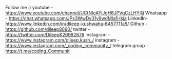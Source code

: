 Follow me :)
youtube - https://www.youtube.com/channel/UCtNIeAYiJgH6JPVqCzLHYjQ
Whatsapp -  https://chat.whatsapp.com/JPx3WwDv31y9wdMIa1Hkja
LinkedIn- https://www.linkedin.com/in/dileep-kushwaha-6457711a5/
Github -  https://github.com/dileep8090/
twitter - https://twitter.com/DileepK26982676
instagram - https://www.instagram.com/dileep.kush_/
instagram - https://www.instagram.com/_coding_community_/
telegram group - https://t.me/coding_Communit
